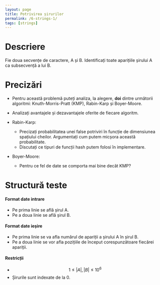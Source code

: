 ```yaml
---
layout: page
title: Potrivirea șirurilor
permalink: /6-strings-1/
tags: [strings]
---
```


# Descriere

Fie doua secvențe de caractere, A și B. Identificați toate aparițiile șirului A ca subsecvență a lui B.

# Precizări

- Pentru această problemă puteți analiza, la alegere, **doi** dintre următorii algoritmi: Knuth-Morris-Pratt (KMP),
Rabin-Karp și Boyer-Moore.
- Analizați avantajele și dezavantajele oferite de fiecare algoritm.

- Rabin-Karp:
  - Precizați probabilitatea unei false potriviri în funcție de dimensiunea spațiului cheilor. Argumentați cum 
  putem micșora această probabilitate. 
  - Discutați ce tipuri de funcții hash putem folosi în implementare.
- Boyer-Moore:
  - Pentru ce fel de date se comporta mai bine decât KMP?

# Structură teste

#### Format date intrare
  - Pe prima linie se află șirul A.
  - Pe a doua linie se află șirul B.
  
#### Format date ieșire
  - Pe prima linie se va afla numărul de apariții a șirului A în șirul B.
  - Pe a doua linie se vor afla pozițiile de început corespunzătoare fiecărei apariții.

#### Restricții
  - $$1 \leq |A|, |B| \leq 10^6$$
  - Șirurile sunt indexate de la 0.
